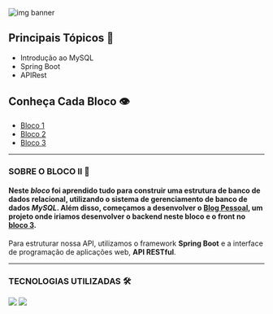 ![img banner](https://i.imgur.com/s2PEvft.png)

## Principais Tópicos 📌

- Introdução ao MySQL
- Spring Boot
- APIRest

## Conheça Cada Bloco 👁‍

* [Bloco 1](https://github.com/marianac-campos/bootcamp_generation/tree/main/Bloco1)
* [Bloco 2](https://github.com/marianac-campos/bootcamp_generation/tree/main/Bloco2)
* [Bloco 3](https://github.com/marianac-campos/bootcamp_generation/tree/main/bloco3)

---

### SOBRE O BLOCO II 📝
#### Neste *bloco* foi aprendido tudo para construir uma **estrutura de banco de dados relacional**, utilizando o sistema de gerenciamento de banco de dados ***MySQL***. Além disso, começamos a desenvolver o [Blog Pessoal](), um projeto onde iriamos desenvolver o backend neste bloco e o front no [bloco 3](https://github.com/marianac-campos/bootcamp_generation/tree/main/bloco3).
Para estruturar nossa API, utilizamos o framework **Spring Boot** e a interface de programação de aplicações web, **API RESTful**. 

----

### TECNOLOGIAS UTILIZADAS 🛠

<img src="https://img.shields.io/badge/MySQL-4479A1?style=for-the-badge&logo=MySQL&logoColor=black&"> <img src="https://img.shields.io/badge/SpringBoot-6DB33F?style=for-the-badge&logo=SpringE&logoColor=white&">

